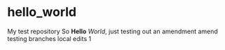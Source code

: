 # hello_world
My test repository
So **Hello** _World_, just testing out an amendment
amend
testing branches
local edits 1

